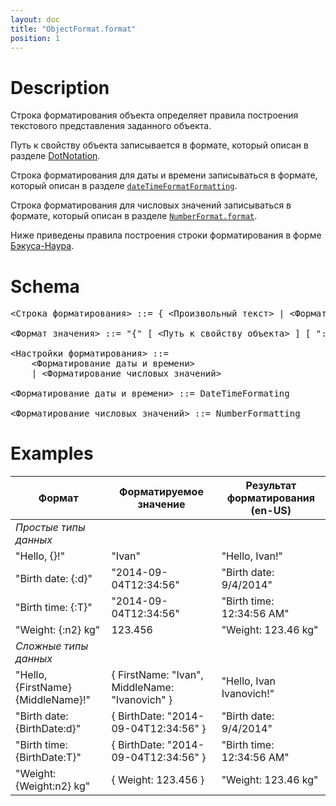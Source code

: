 ```yaml
---
layout: doc
title: "ObjectFormat.format"
position: 1
---
```


# Description

Строка форматирования объекта определяет правила построения текстового представления заданного объекта.

Путь к свойству объекта записывается в формате, который описан в разделе [DotNotation](../../DotNotation/).

Строка форматирования для даты и времени записываться в формате, который описан в разделе [`dateTimeFormatFormatting`](../../../Culture/Culture.dateTimeFormatting/).

Строка форматирования для числовых значений записываться в формате, который описан в разделе [`NumberFormat.format`](../../NumberFormat.format/).

Ниже приведены правила построения строки форматирования в форме [Бэкуса-Наура](http://en.wikipedia.org/wiki/Backus%E2%80%93Naur_Form).   

# Schema

<pre>
<Строка форматирования> ::= { <Произвольный текст> | <Формат значения> }
     
<Формат значения> ::= "{" [ <Путь к свойству объекта> ] [ ":" <Настройки форматирования> ] "}"
   
<Настройки форматирования> ::=
    <Форматирование даты и времени>
    | <Форматирование числовых значений>
   
<Форматирование даты и времени> ::= DateTimeFormating
    
<Форматирование числовых значений> ::= NumberFormatting
</pre>

# Examples

Формат|Форматируемое значение|Результат форматирования (en-US)
------|----------------------|--------------------------------
_Простые типы данных_||
"Hello, {}!"|"Ivan"|"Hello, Ivan!"
"Birth date: {:d}"|"2014-09-04T12:34:56"|"Birth date: 9/4/2014"
"Birth time: {:T}"|"2014-09-04T12:34:56"|"Birth time: 12:34:56 AM"
"Weight: {:n2} kg"|123.456|"Weight: 123.46 kg"
_Сложные типы данных_||
"Hello, {FirstName} {MiddleName}!"|{ FirstName: "Ivan", MiddleName: "Ivanovich" }|"Hello, Ivan Ivanovich!"
"Birth date: {BirthDate:d}"|{ BirthDate: "2014-09-04T12:34:56" }|"Birth date: 9/4/2014"
"Birth time: {BirthDate:T}"|{ BirthDate: "2014-09-04T12:34:56" }|"Birth time: 12:34:56 AM"
"Weight: {Weight:n2} kg"|{ Weight: 123.456 }|"Weight: 123.46 kg"
 